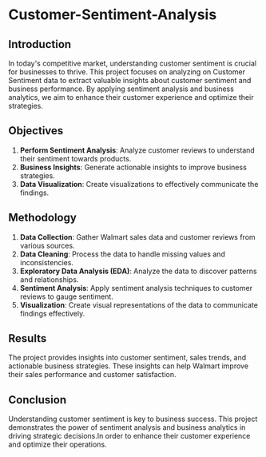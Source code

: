 # Customer-Sentiment-Analysis

## Introduction

In today's competitive market, understanding customer sentiment is crucial for businesses to thrive. This project focuses on analyzing on Customer Sentiment data to extract valuable insights about customer sentiment and business performance. By applying sentiment analysis and business analytics, we aim to enhance their customer experience and optimize their strategies.

## Objectives

1. **Perform Sentiment Analysis**: Analyze customer reviews to understand their sentiment towards products.
2. **Business Insights**: Generate actionable insights to improve business strategies.
3. **Data Visualization**: Create visualizations to effectively communicate the findings.

## Methodology

1. **Data Collection**: Gather Walmart sales data and customer reviews from various sources.
2. **Data Cleaning**: Process the data to handle missing values and inconsistencies.
3. **Exploratory Data Analysis (EDA)**: Analyze the data to discover patterns and relationships.
4. **Sentiment Analysis**: Apply sentiment analysis techniques to customer reviews to gauge sentiment.
5. **Visualization**: Create visual representations of the data to communicate findings effectively.

## Results

The project provides insights into customer sentiment, sales trends, and actionable business strategies. These insights can help Walmart improve their sales performance and customer satisfaction.

## Conclusion

Understanding customer sentiment is key to business success. This project demonstrates the power of sentiment analysis and business analytics in driving strategic decisions.In order to enhance their customer experience and optimize their operations.
